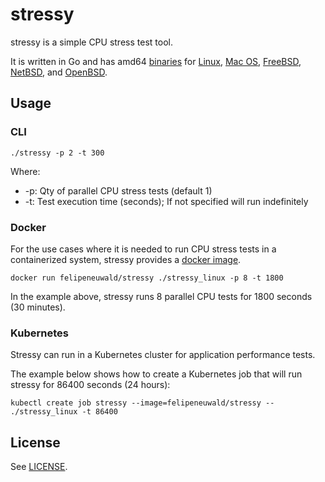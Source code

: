 # stressy
stressy is a simple CPU stress test tool.

It is written in Go and has amd64 [binaries](bin/) for [Linux](bin/stressy_linux), [Mac OS](bin/stressy_darwin), [FreeBSD](bin/stressy_freebsd), [NetBSD](bin/stressy_netbsd), and [OpenBSD](bin/stressy_openbsd).

## Usage

### CLI

```
./stressy -p 2 -t 300
```

Where:
- -p: Qty of parallel CPU stress tests (default 1)
- -t: Test execution time (seconds); If not specified will run indefinitely

### Docker
For the use cases where it is needed to run CPU stress tests in a containerized system, stressy provides a [docker image](https://hub.docker.com/r/felipeneuwald/stressy).

```
docker run felipeneuwald/stressy ./stressy_linux -p 8 -t 1800
```

In the example above, stressy runs 8 parallel CPU tests for 1800 seconds (30 minutes).

### Kubernetes
Stressy can run in a Kubernetes cluster for application performance tests.

The example below shows how to create a Kubernetes job that will run stressy for 86400 seconds (24 hours): 

```
kubectl create job stressy --image=felipeneuwald/stressy -- ./stressy_linux -t 86400
```

## License

See [LICENSE](LICENSE).